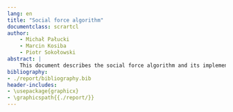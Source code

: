 ```yaml
---
lang: en
title: "Social force algorithm"
documentclass: scrartcl
author:
    - Michał Pałucki
    - Marcin Kosiba
    - Piotr Sokołowski
abstract: |
    This document describes the social force algorithm and its implementation in the context of a pedestrian simulation.
bibliography:
- ./report/bibliography.bib
header-includes:
- \usepackage{graphicx}
- \graphicspath{{./report/}}
---
```

